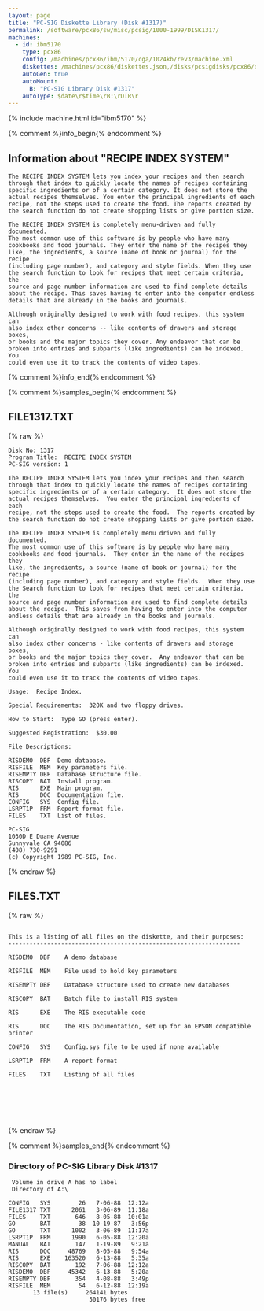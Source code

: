 ```yaml
---
layout: page
title: "PC-SIG Diskette Library (Disk #1317)"
permalink: /software/pcx86/sw/misc/pcsig/1000-1999/DISK1317/
machines:
  - id: ibm5170
    type: pcx86
    config: /machines/pcx86/ibm/5170/cga/1024kb/rev3/machine.xml
    diskettes: /machines/pcx86/diskettes.json,/disks/pcsigdisks/pcx86/diskettes.json
    autoGen: true
    autoMount:
      B: "PC-SIG Library Disk #1317"
    autoType: $date\r$time\rB:\rDIR\r
---
```


{% include machine.html id="ibm5170" %}

{% comment %}info_begin{% endcomment %}

## Information about "RECIPE INDEX SYSTEM"

    The RECIPE INDEX SYSTEM lets you index your recipes and then search
    through that index to quickly locate the names of recipes containing
    specific ingredients or of a certain category. It does not store the
    actual recipes themselves. You enter the principal ingredients of each
    recipe, not the steps used to create the food. The reports created by
    the search function do not create shopping lists or give portion size.
    
    The RECIPE INDEX SYSTEM is completely menu-driven and fully documented.
    The most common use of this software is by people who have many
    cookbooks and food journals. They enter the name of the recipes they
    like, the ingredients, a source (name of book or journal) for the recipe
    (including page number), and category and style fields. When they use
    the search function to look for recipes that meet certain criteria, the
    source and page number information are used to find complete details
    about the recipe. This saves having to enter into the computer endless
    details that are already in the books and journals.
    
    Although originally designed to work with food recipes, this system can
    also index other concerns -- like contents of drawers and storage boxes,
    or books and the major topics they cover. Any endeavor that can be
    broken into entries and subparts (like ingredients) can be indexed. You
    could even use it to track the contents of video tapes.
{% comment %}info_end{% endcomment %}

{% comment %}samples_begin{% endcomment %}

## FILE1317.TXT

{% raw %}
```
Disk No: 1317
Program Title:  RECIPE INDEX SYSTEM
PC-SIG version: 1

The RECIPE INDEX SYSTEM lets you index your recipes and then search
through that index to quickly locate the names of recipes containing
specific ingredients or of a certain category.  It does not store the
actual recipes themselves.  You enter the principal ingredients of each
recipe, not the steps used to create the food.  The reports created by
the search function do not create shopping lists or give portion size.

The RECIPE INDEX SYSTEM is completely menu driven and fully documented.
The most common use of this software is by people who have many
cookbooks and food journals.  They enter in the name of the recipes they
like, the ingredients, a source (name of book or journal) for the recipe
(including page number), and category and style fields.  When they use
the Search function to look for recipes that meet certain criteria, the
source and page number information are used to find complete details
about the recipe.  This saves from having to enter into the computer
endless details that are already in the books and journals.

Although originally designed to work with food recipes, this system can
also index other concerns - like contents of drawers and storage boxes,
or books and the major topics they cover.  Any endeavor that can be
broken into entries and subparts (like ingredients) can be indexed.  You
could even use it to track the contents of video tapes.

Usage:  Recipe Index.

Special Requirements:  320K and two floppy drives.

How to Start:  Type GO (press enter).

Suggested Registration:  $30.00

File Descriptions:

RISDEMO  DBF  Demo database.
RISFILE  MEM  Key parameters file.
RISEMPTY DBF  Database structure file.
RISCOPY  BAT  Install program.
RIS      EXE  Main program.
RIS      DOC  Documentation file.
CONFIG   SYS  Config file.
LSRPT1P  FRM  Report format file.
FILES    TXT  List of files.

PC-SIG
1030D E Duane Avenue
Sunnyvale CA 94086
(408) 730-9291
(c) Copyright 1989 PC-SIG, Inc.

```
{% endraw %}

## FILES.TXT

{% raw %}
```

This is a listing of all files on the diskette, and their purposes:
------------------------------------------------------------------

RISDEMO  DBF    A demo database           

RISFILE  MEM    File used to hold key parameters

RISEMPTY DBF    Database structure used to create new databases

RISCOPY  BAT    Batch file to install RIS system

RIS      EXE    The RIS executable code 

RIS      DOC    The RIS Documentation, set up for an EPSON compatible printer

CONFIG   SYS    Config.sys file to be used if none available

LSRPT1P  FRM    A report format          

FILES    TXT    Listing of all files   





 
```
{% endraw %}

{% comment %}samples_end{% endcomment %}

### Directory of PC-SIG Library Disk #1317

     Volume in drive A has no label
     Directory of A:\

    CONFIG   SYS        26   7-06-88  12:12a
    FILE1317 TXT      2061   3-06-89  11:18a
    FILES    TXT       646   8-05-88  10:01a
    GO       BAT        38  10-19-87   3:56p
    GO       TXT      1002   3-06-89  11:17a
    LSRPT1P  FRM      1990   6-05-88  12:20a
    MANUAL   BAT       147   1-19-89   9:21a
    RIS      DOC     48769   8-05-88   9:54a
    RIS      EXE    163520   6-13-88   5:35a
    RISCOPY  BAT       192   7-06-88  12:12a
    RISDEMO  DBF     45342   6-13-88   5:20a
    RISEMPTY DBF       354   4-08-88   3:49p
    RISFILE  MEM        54   6-12-88  12:19a
           13 file(s)     264141 bytes
                           50176 bytes free
